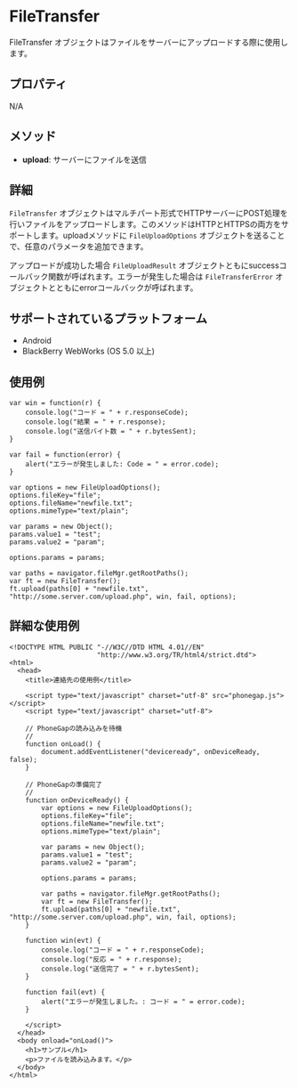 FileTransfer
==========

FileTransfer オブジェクトはファイルをサーバーにアップロードする際に使用します。

プロパティ
----------

N/A

メソッド
-------

- __upload__: サーバーにファイルを送信

詳細
-------

`FileTransfer` オブジェクトはマルチパート形式でHTTPサーバーにPOST処理を行いファイルをアップロードします。このメソッドはHTTPとHTTPSの両方をサポートします。uploadメソッドに `FileUploadOptions` オブジェクトを送ることで、任意のパラメータを追加できます。

アップロードが成功した場合 `FileUploadResult` オブジェクトともにsuccessコールバック関数が呼ばれます。エラーが発生した場合は `FileTransferError` オブジェクトとともにerrorコールバックが呼ばれます。

サポートされているプラットフォーム
-------------------

- Android
- BlackBerry WebWorks (OS 5.0 以上)

使用例
------------------------------
	
  	var win = function(r) {
        console.log("コード = " + r.responseCode);
        console.log("結果 = " + r.response);
        console.log("送信バイト数 = " + r.bytesSent);
	}
	
    var fail = function(error) {
        alert("エラーが発生しました: Code = " = error.code);
    }
	
	var options = new FileUploadOptions();
	options.fileKey="file";
	options.fileName="newfile.txt";
	options.mimeType="text/plain";

    var params = new Object();
	params.value1 = "test";
	params.value2 = "param";
		
	options.params = params;
	
	var paths = navigator.fileMgr.getRootPaths();
	var ft = new FileTransfer();
    ft.upload(paths[0] + "newfile.txt", "http://some.server.com/upload.php", win, fail, options);
    
詳細な使用例
------------

    <!DOCTYPE HTML PUBLIC "-//W3C//DTD HTML 4.01//EN"
                          "http://www.w3.org/TR/html4/strict.dtd">
    <html>
      <head>
        <title>連絡先の使用例</title>

        <script type="text/javascript" charset="utf-8" src="phonegap.js"></script>
        <script type="text/javascript" charset="utf-8">

        // PhoneGapの読み込みを待機
        //
        function onLoad() {
            document.addEventListener("deviceready", onDeviceReady, false);
        }

        // PhoneGapの準備完了
        //
        function onDeviceReady() {
			var options = new FileUploadOptions();
			options.fileKey="file";
			options.fileName="newfile.txt";
			options.mimeType="text/plain";

    		var params = new Object();
			params.value1 = "test";
			params.value2 = "param";
		
			options.params = params;
	
			var paths = navigator.fileMgr.getRootPaths();
			var ft = new FileTransfer();
    		ft.upload(paths[0] + "newfile.txt", "http://some.server.com/upload.php", win, fail, options);
        }

		function win(evt) {
        	console.log("コード = " + r.responseCode);
        	console.log("反応 = " + r.response);
        	console.log("送信完了 = " + r.bytesSent);
		}
		
		function fail(evt) {
        	alert("エラーが発生しました。: コード = " = error.code);
		}
		
        </script>
      </head>
      <body onload="onLoad()">
        <h1>サンプル</h1>
        <p>ファイルを読み込みます。</p>
      </body>
    </html>